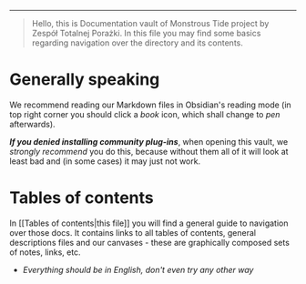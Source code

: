 ___

>Hello, this is Documentation vault of Monstrous Tide project by Zespół Totalnej Porażki. In this file you may find some basics regarding navigation over the directory and its contents.

# Generally speaking

We recommend reading our Markdown files in Obsidian's reading mode (in top right corner you should click a *book* icon, which shall change to *pen* afterwards).

***If you denied installing community plug-ins***, when opening this vault, we *strongly recommend* you do this, because without them all of it will look at least bad and (in some cases) it may just not work.

# Tables of contents

In [[Tables of contents|this file]] you will find a general guide to navigation over those docs. It contains links to all tables of contents, general descriptions files and our canvases - these are graphically composed sets of notes, links, etc.



- *Everything should be in English, don't even try any other way*
